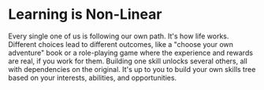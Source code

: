 # Learning is Non-Linear

Every single one of us is following our own path. It's how life works.
Different choices lead to different outcomes, like a "choose your own
adventure" book or a role-playing game where the experience and rewards
are real, if you work for them. Building one skill unlocks several
others, all with dependencies on the original. It's up to you to build
your own skills tree based on your interests, abilities, and
opportunities.
